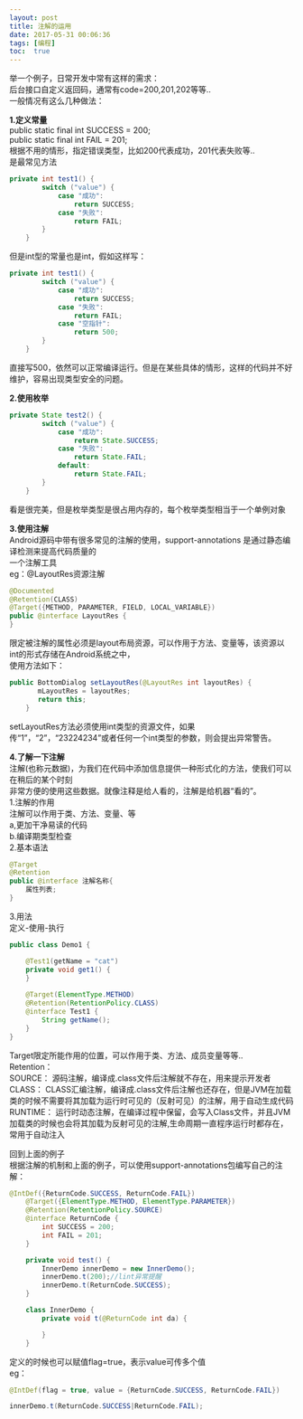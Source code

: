```yaml
---
layout: post
title: 注解的运用
date: 2017-05-31 00:06:36
tags: [编程]
toc:  true
---
```

举一个例子，日常开发中常有这样的需求：  
后台接口自定义返回码，通常有code=200,201,202等等..  
一般情况有这么几种做法：  

**1.定义常量**  
public static final int SUCCESS = 200;  
public static final int FAIL = 201;  
根据不用的情形，指定错误类型，比如200代表成功，201代表失败等..  
是最常见方法  
```java
private int test1() {
        switch ("value") {
            case "成功":
                return SUCCESS;
            case "失败":
                return FAIL;
        }
    }
```   
但是int型的常量也是int，假如这样写：  
```java
private int test1() {
        switch ("value") {
            case "成功":
                return SUCCESS;
            case "失败":
                return FAIL;
            case "空指针":
                return 500;
        }
    }
```
直接写500，依然可以正常编译运行。但是在某些具体的情形，这样的代码并不好维护，容易出现类型安全的问题。  

**2.使用枚举**  
```java
private State test2() {
        switch ("value") {
            case "成功":
                return State.SUCCESS;
            case "失败":
                return State.FAIL;
            default:
                return State.FAIL;
        }
    }
```
看是很完美，但是枚举类型是很占用内存的，每个枚举类型相当于一个单例对象  

**3.使用注解**  
Android源码中带有很多常见的注解的使用，support-annotations 是通过静态编译检测来提高代码质量的  
一个注解工具  
eg：@LayoutRes资源注解  
```java
@Documented
@Retention(CLASS)
@Target({METHOD, PARAMETER, FIELD, LOCAL_VARIABLE})
public @interface LayoutRes {
}
```
限定被注解的属性必须是layout布局资源，可以作用于方法、变量等，该资源以int的形式存储在Android系统之中，  
使用方法如下：  
```java
public BottomDialog setLayoutRes(@LayoutRes int layoutRes) {
       mLayoutRes = layoutRes;
       return this;
    }
```
setLayoutRes方法必须使用int类型的资源文件，如果传“1”，“2”，“23224234”或者任何一个int类型的参数，则会提出异常警告。  

**4.了解一下注解**  
注解(也称元数据)，为我们在代码中添加信息提供一种形式化的方法，使我们可以在稍后的某个时刻  
非常方便的使用这些数据。就像注释是给人看的，注解是给机器“看的”。  
1.注解的作用  
注解可以作用于类、方法、变量、等  
a,更加干净易读的代码  
b.编译期类型检查  
2.基本语法  
```java
@Target
@Retention
public @interface 注解名称{
    属性列表;
}
```
3.用法  
定义-使用-执行  
```java
public class Demo1 {

    @Test1(getName = "cat")
    private void get1() {
    }
    
    @Target(ElementType.METHOD)
    @Retention(RetentionPolicy.CLASS)
    @interface Test1 {
        String getName();
    }
}
```
Target限定所能作用的位置，可以作用于类、方法、成员变量等等..  
Retention：  
SOURCE： 源码注解，编译成.class文件后注解就不存在，用来提示开发者  
CLASS： CLASS汇编注解，编译成.class文件后注解也还存在，但是JVM在加载类的时候不需要将其加载为运行时可见的（反射可见）的注解，用于自动生成代码  
RUNTIME： 运行时动态注解，在编译过程中保留，会写入Class文件，并且JVM加载类的时候也会将其加载为反射可见的注解,生命周期一直程序运行时都存在，常用于自动注入  

回到上面的例子  
根据注解的机制和上面的例子，可以使用support-annotations包编写自己的注解：  
```java
@IntDef({ReturnCode.SUCCESS, ReturnCode.FAIL})
    @Target({ElementType.METHOD, ElementType.PARAMETER})
    @Retention(RetentionPolicy.SOURCE)
    @interface ReturnCode {
        int SUCCESS = 200;
        int FAIL = 201;
    }

    private void test() {
        InnerDemo innerDemo = new InnerDemo();
        innerDemo.t(200);//lint异常提醒
        innerDemo.t(ReturnCode.SUCCESS);
    }

    class InnerDemo {
        private void t(@ReturnCode int da) {

        }
    }
```
定义的时候也可以赋值flag=true，表示value可传多个值  
eg：  
```java
@IntDef(flag = true, value = {ReturnCode.SUCCESS, ReturnCode.FAIL})

innerDemo.t(ReturnCode.SUCCESS|ReturnCode.FAIL);
```